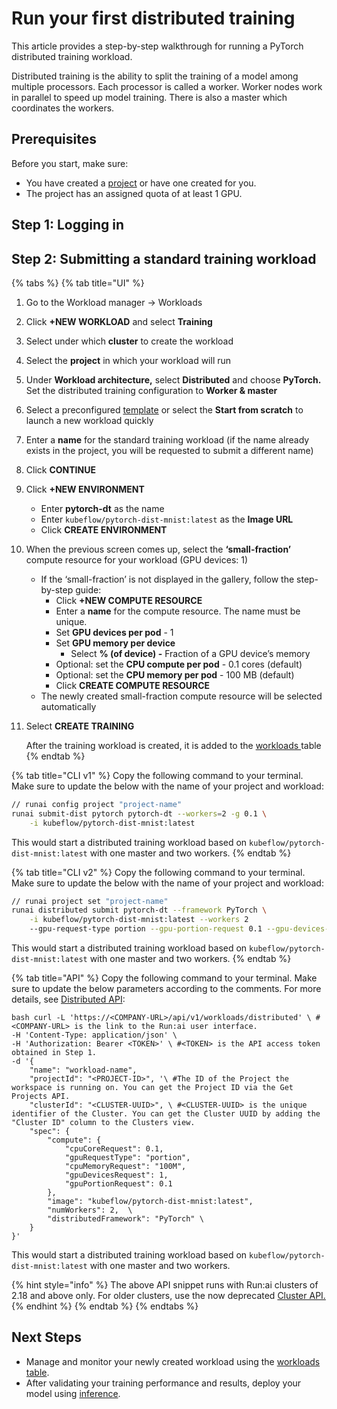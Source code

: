 # Run your first distributed training

This article provides a step-by-step walkthrough for running a PyTorch distributed training workload.

Distributed training is the ability to split the training of a model among multiple processors. Each processor is called a worker. Worker nodes work in parallel to speed up model training. There is also a master which coordinates the workers.

## Prerequisites

Before you start, make sure:

* You have created a [project](../../manage-ai-initiatives/managing-your-organization/projects.md) or have one created for you.
* The project has an assigned quota of at least 1 GPU.

## Step 1: Logging in

## Step 2: Submitting a standard training workload

{% tabs %}
{% tab title="UI" %}
1. Go to the Workload manager → Workloads
2. Click **+NEW WORKLOAD** and select **Training**
3. Select under which **cluster** to create the workload
4. Select the **project** in which your workload will run
5. Under **Workload architecture,** select **Distributed** and choose **PyTorch.** Set the distributed training configuration to **Worker & master**
6. Select a preconfigured [template](../../../workloads-in-runai/workload-templates/) or select the **Start from scratch** to launch a new workload quickly
7. Enter a **name** for the standard training workload (if the name already exists in the project, you will be requested to submit a different name)
8. Click **CONTINUE**
9. Click **+NEW ENVIRONMENT**
   * Enter **pytorch-dt** as the name
   * Enter `kubeflow/pytorch-dist-mnist:latest` as the **Image URL**
   * Click **CREATE ENVIRONMENT**
10. When the previous screen comes up, select the **‘small-fraction’** compute resource for your workload (GPU devices: 1)
    * If the ‘small-fraction’ is not displayed in the gallery, follow the step-by-step guide:
      * Click **+NEW COMPUTE RESOURCE**
      * Enter a **name** for the compute resource. The name must be unique.
      * Set **GPU devices per pod** - 1
      * Set **GPU memory per device**
        * Select **% (of device) -** Fraction of a GPU device’s memory
      * Optional: set the **CPU compute per pod** - 0.1 cores (default)
      * Optional: set the **CPU memory per pod** - 100 MB (default)
      * Click **CREATE COMPUTE RESOURCE**
    * The newly created small-fraction compute resource will be selected automatically
11. Select **CREATE TRAINING**

    After the training workload is created, it is added to the [workloads ](../../../workloads-in-runai/workloads.md)table
{% endtab %}

{% tab title="CLI v1" %}
Copy the following command to your terminal. Make sure to update the below with the name of your project and workload:

```sh
// runai config project "project-name"  
runai submit-dist pytorch pytorch-dt --workers=2 -g 0.1 \
    -i kubeflow/pytorch-dist-mnist:latest
```

This would start a distributed training workload based on `kubeflow/pytorch-dist-mnist:latest` with one master and two workers.
{% endtab %}

{% tab title="CLI v2" %}
Copy the following command to your terminal. Make sure to update the below with the name of your project and workload:

```sh
// runai project set "project-name"
runai distributed submit pytorch-dt --framework PyTorch \
    -i kubeflow/pytorch-dist-mnist:latest --workers 2 
    --gpu-request-type portion --gpu-portion-request 0.1 --gpu-devices-request 1 --cpu-memory-request 100M
```

This would start a distributed training workload based on `kubeflow/pytorch-dist-mnist:latest` with one master and two workers.
{% endtab %}

{% tab title="API" %}
Copy the following command to your terminal. Make sure to update the below parameters according to the comments. For more details, see [Distributed API](https://api-docs.run.ai/latest/tag/Distributed):

```shell
bash curl -L 'https://<COMPANY-URL>/api/v1/workloads/distributed' \ #<COMPANY-URL> is the link to the Run:ai user interface. 
-H 'Content-Type: application/json' \ 
-H 'Authorization: Bearer <TOKEN>' \ #<TOKEN> is the API access token obtained in Step 1.  
-d '{  
    "name": "workload-name",  
    "projectId": "<PROJECT-ID>", '\ #The ID of the Project the workspace is running on. You can get the Project ID via the Get Projects API.  
    "clusterId": "<CLUSTER-UUID>", \ #<CLUSTER-UUID> is the unique identifier of the Cluster. You can get the Cluster UUID by adding the "Cluster ID" column to the Clusters view.  
    "spec": {  
        "compute": { 
            "cpuCoreRequest": 0.1,
            "gpuRequestType": "portion",
            "cpuMemoryRequest": "100M",
            "gpuDevicesRequest": 1,
            "gpuPortionRequest": 0.1
        },
        "image": "kubeflow/pytorch-dist-mnist:latest",  
        "numWorkers": 2,  \ 
        "distributedFramework": "PyTorch" \
    } 
}'
```

This would start a distributed training workload based on `kubeflow/pytorch-dist-mnist:latest` with one master and two workers.

{% hint style="info" %}
The above API snippet runs with Run:ai clusters of 2.18 and above only. For older clusters, use the now deprecated [Cluster API.](https://docs.run.ai/v2.20/developer/cluster-api/workload-overview-dev/)
{% endhint %}
{% endtab %}
{% endtabs %}

## Next Steps

* Manage and monitor your newly created workload using the [workloads table](../../workloads-in-runai/workloads.md).
* After validating your training performance and results, deploy your model using [inference](../../inference/custom-inference.md).
